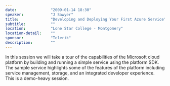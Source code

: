 ```yaml
---
date:               "2009-01-14 18:30"
speaker:            "J Sawyer"
title:              "Developing and Deploying Your First Azure Service"
subtitle:           ""
location:           "Lone Star College - Montgomery"
location-detail:    ""
sponsor:            "Telerik"
description:        ""
---
```

In this session we will take a tour of the capabilities of the Microsoft cloud platform by building and
running a simple service using the platform SDK. The sample service highlights some of the features of
the platform including service management, storage, and an integrated developer experience.
This is a demo-heavy session.


